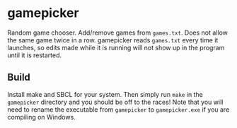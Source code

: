 # gamepicker

Random game chooser. Add/remove games from `games.txt`. Does not allow the same game twice in a row. gamepicker reads `games.txt` every time it launches, so edits made while it is running will not show up in the program until it is restarted.

## Build

Install make and SBCL for your system. Then simply run `make` in the `gamepicker` directory and you should be off to the races! Note that you will need to rename the executable from `gamepicker` to `gamepicker.exe` if you are compiling on Windows.
